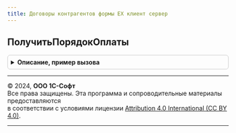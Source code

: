 ```yaml
---
title: Договоры контрагентов формы ЕХ клиент сервер
---
```



## ПолучитьПорядокОплаты
<details style="margin: 1em 0; padding: 0.5em; border: 1px solid #ccc; border-radius: 6px;">

<summary style="font-weight: bold; cursor: pointer;">Описание, пример вызова</summary>

```bsl

Функция ПолучитьПорядокОплаты(Знач ВалютаВзаиморасчетов, Знач ВалютаПлатежа = Неопределено) Экспорт
```

Пример вызова
```bsl
Результат = ДоговорыКонтрагентовФормыЕХКлиентСервер.ПолучитьПорядокОплаты(ВалютаВзаиморасчетов, ВалютаПлатежа);
```
</details>

---

© 2024, **ООО 1С-Софт**  
Все права защищены. Эта программа и сопроводительные материалы предоставляются  
в соответствии с условиями лицензии [Attribution 4.0 International (CC BY 4.0)](https://creativecommons.org/licenses/by/4.0/legalcode).

---
